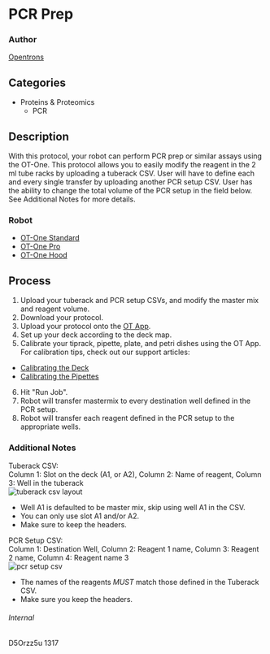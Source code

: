 # PCR Prep

### Author
[Opentrons](http://www.opentrons.com/)

## Categories
* Proteins & Proteomics
    * PCR

## Description
With this protocol, your robot can perform PCR prep or similar assays using the OT-One. This protocol allows you to easily modify the reagent in the 2 ml tube racks by uploading a tuberack CSV. User will have to define each and every single transfer by uploading another PCR setup CSV. User has the ability to change the total volume of the PCR setup in the field below. See Additional Notes for more details.

### Robot
* [OT-One Standard](https://opentrons.com/robots/ot-one-s-standard)
* [OT-One Pro](https://opentrons.com/robots/ot-one-s-pro)
* [OT-One Hood](https://opentrons.com/robots/ot-one-s-hood)

## Process
1. Upload your tuberack and PCR setup CSVs, and modify the master mix and reagent volume.
2. Download your protocol.
3. Upload your protocol onto the [OT App](https://opentrons.com/ot-app).
4. Set up your deck according to the deck map.
5. Calibrate your tiprack, pipette, plate, and petri dishes using the OT App. For calibration tips, check out our support articles:
 * [Calibrating the Deck](https://support.opentrons.com/ot-one/getting-started-software-setup/calibrating-the-deck)
 * [Calibrating the Pipettes](https://support.opentrons.com/ot-one/getting-started-software-setup/calibrating-the-pipettes)
6. Hit "Run Job".
7. Robot will transfer mastermix to every destination well defined in the PCR setup.
8. Robot will transfer each reagent defined in the PCR setup to the appropriate wells.

### Additional Notes
Tuberack CSV:  
Column 1: Slot on the deck (A1, or A2), Column 2: Name of reagent, Column 3: Well in the tuberack  
![tuberack csv layout](https://s3.amazonaws.com/opentrons-protocol-library-website/custom-README-images/1317-university-of-texas-at-austin/tuberack_csv.png)
* Well A1 is defaulted to be master mix, skip using well A1 in the CSV.
* You can only use slot A1 and/or A2.
* Make sure to keep the headers.


PCR Setup CSV:  
Column 1: Destination Well, Column 2: Reagent 1 name, Column 3: Reagent 2 name, Column 4: Reagent name 3  
![pcr setup csv](https://s3.amazonaws.com/opentrons-protocol-library-website/custom-README-images/1317-university-of-texas-at-austin/pcr_setup.png)
* The names of the reagents *MUST* match those defined in the Tuberack CSV.
* Make sure you keep the headers.

###### Internal
D5Orzz5u
1317
